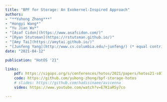 ```yaml
---
title: "BPF for Storage: An Exokernel-Inspired Approach"
authors:
- "**Yuhong Zhong***"
- "Hongyi Wang*"
- "Yu Jian Wu*"
- "[Asaf Cidon](https://www.asafcidon.com/)"
- "[Ryan Stutsman](https://rstutsman.github.io/)"
- "[Amy Tai](https://amytai.github.io/)"
- "[Junfeng Yang](http://www.cs.columbia.edu/~junfeng/) (* equal contribution)"
date: "2021-04-12"

publication: "HotOS '21"

links:
    pdf: https://sigops.org/s/conferences/hotos/2021/papers/hotos21-s07-zhong.pdf
    code: https://github.com/yuhong-zhong/bpf-storage-hotos
    # slides: https://github.com/hadisinaee/avicenna
    video: https://www.youtube.com/watch?v=E7K1aRSy7co

---
```


